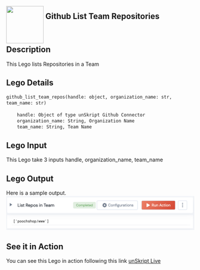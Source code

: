 [<img align="left" src="https://unskript.com/assets/favicon.png" width="100" height="100" style="padding-right: 5px">](https://unskript.com/assets/favicon.png) 
<h2>Github List Team Repositories</h2>

<br>

## Description
This Lego lists Repositories in a Team

## Lego Details

    github_list_team_repos(handle: object, organization_name: str, team_name: str)

        handle: Object of type unSkript Github Connector
        organization_name: String, Organization Name
        team_name: String, Team Name

## Lego Input
This Lego take 3 inputs handle, organization_name, team_name

## Lego Output
Here is a sample output.
<img src="./1.png">


## See it in Action

You can see this Lego in action following this link [unSkript Live](https://us.app.unskript.io)